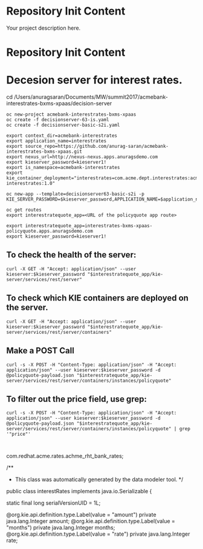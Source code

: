 Repository Init Content
=======================

Your project description here.


Repository Init Content
=======================

# Decesion server for interest rates.

cd /Users/anuragsaran/Documents/MW/summit2017/acmebank-interestrates-bxms-xpaas/decision-server

```
oc new-project acmebank-interestrates-bxms-xpaas
oc create -f decisionserver-63-is.yaml
oc create -f decisionserver-basic-s2i.yaml
```


```
export context_dir=acmebank-interestrates
export application_name=interestrates
export source_repo=https://github.com/anurag-saran/acmebank-interestrates-bxms-xpaas.git
export nexus_url=http://nexus-nexus.apps.anuragsdemo.com
export kieserver_password=kieserver1!
export is_namespace=acmebank-interestrates
export kie_container_deployment="interestrates=com.acme.dept.interestrates:acmebank-interestrates:1.0"
```

```
oc new-app --template=decisionserver63-basic-s2i -p KIE_SERVER_PASSWORD=$kieserver_password,APPLICATION_NAME=$application_name,SOURCE_REPOSITORY_URL=$source_repo,IMAGE_STREAM_NAMESPACE=$is_namespace,KIE_CONTAINER_DEPLOYMENT=$kie_container_deployment,KIE_CONTAINER_REDIRECT_ENABLED=false,MAVEN_MIRROR_URL=$nexus_url/content/groups/public/,CONTEXT_DIR=$context_dir
```

```
oc get routes
export interestratequote_app=<URL of the policyquote app route>

export interestratequote_app=interestrates-bxms-xpaas-policyquote.apps.anuragsdemo.com
export kieserver_password=kieserver1!
```

## To check the health of the server:
```
curl -X GET -H "Accept: application/json" --user kieserver:$kieserver_password "$interestratequote_app/kie-server/services/rest/server"
```

## To check which KIE containers are deployed on the server.
```
curl -X GET -H "Accept: application/json" --user kieserver:$kieserver_password "$interestratequote_app/kie-server/services/rest/server/containers"

```

## Make a POST Call
```
curl -s -X POST -H "Content-Type: application/json" -H "Accept: application/json" --user kieserver:$kieserver_password -d @policyquote-payload.json "$interestratequote_app/kie-server/services/rest/server/containers/instances/policyquote"
```

## To filter out the price field, use grep:
```
curl -s -X POST -H "Content-Type: application/json" -H "Accept: application/json" --user kieserver:$kieserver_password -d @policyquote-payload.json "$interestratequote_app/kie-server/services/rest/server/containers/instances/policyquote" | grep '"price"'



```


com.redhat.acme.rates.achme_rht_bank_rates;

/**
 * This class was automatically generated by the data modeler tool.
 */

public class interestRates implements java.io.Serializable
{

   static final long serialVersionUID = 1L;

   @org.kie.api.definition.type.Label(value = "amount")
   private java.lang.Integer amount;
   @org.kie.api.definition.type.Label(value = "months")
   private java.lang.Integer months;
   @org.kie.api.definition.type.Label(value = "rate")
   private java.lang.Integer rate;
